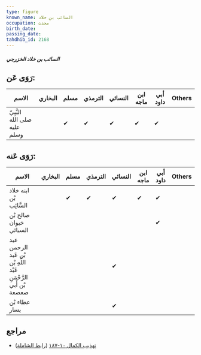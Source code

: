 ```yaml
---
type: figure
known_name: السائب بن خلاد
occupation: محدث
birth_date:
passing_date:
tahdhib_id: 2168
---
```

##### السائب بن خلاد الخزرجي

## رَوَى عَن:
| الاسم                        | البخاري | مسلم | الترمذي | النسائي | ابن ماجه | أبي داود | Others |
| ---------------------------- | ------- | ---- | ------- | ------- | -------- | -------- | ------ |
| النَّبِيّ صلى الله عليه وسلم |         | ✔    | ✔       | ✔       | ✔        | ✔        |        |
## رَوَى عَنه:
| الاسم                                                            | البخاري | مسلم | الترمذي | النسائي | ابن ماجه | أبي داود | Others |
| ---------------------------------------------------------------- | ------- | ---- | ------- | ------- | -------- | -------- | ------ |
| ابنه خلاد بْن السَّائِب                                          |         | ✔    | ✔       | ✔       | ✔        | ✔        |        |
| صالح بْن خيوان السبائي                                           |         |      |         |         |          | ✔        |        |
| عبد الرحمن بْن عَبد اللَّهِ بْن عَبْد الرَّحْمَنِ بْن أَبي صعصعة |         |      |         | ✔       |          |          |        |
| عطاء بْن يسار                                                    |         |      |         | ✔       |          |          |        |
## مراجع
- [تهذيب الكمال ١٠-١٨٧](obsidian://open?vault=Tahdhib-al-Kamal&file=Figures/٢١٦٨-السائب%20بن%20خلاد%20الخزرجي) ([رابط الشاملة](https://shamela.ws/book/3722/4959))